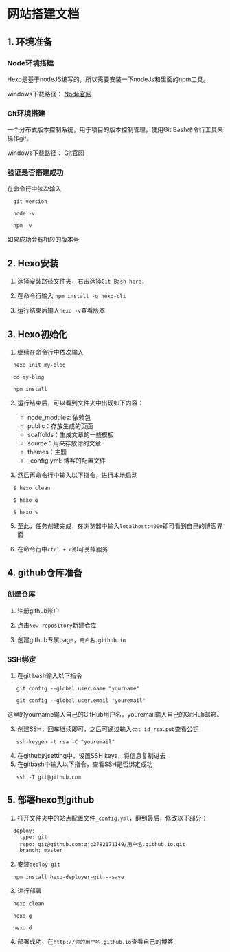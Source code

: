 # 网站搭建文档
## 1. 环境准备
### Node环境搭建
  Hexo是基于nodeJS编写的，所以需要安装一下nodeJs和里面的npm工具。
  
  windows下载路径： [Node官网](https://nodejs.org/en/download)

### Git环境搭建
  一个分布式版本控制系统，用于项目的版本控制管理，使用Git Bash命令行工具来操作git。
  
  windows下载路径： [Git官网](https://git-scm.com/download/win)

### 验证是否搭建成功
  在命令行中依次输入

```
  git version
  
  node -v
  
  npm -v
```

如果成功会有相应的版本号

## 2. Hexo安装
1. 选择安装路径文件夹，右击选择```Git Bash here```，
2. 在命令行输入
```npm install -g hexo-cli```

3. 运行结束后输入```hexo -v```查看版本

## 3. Hexo初始化
1. 继续在命令行中依次输入

```
  hexo init my-blog

  cd my-blog

  npm install
```

2. 运行结束后，可以看到文件夹中出现如下内容：

    - node_modules: 依赖包
    - public：存放生成的页面
    - scaffolds：生成文章的一些模板
    - source：用来存放你的文章
    - themes：主题
    - _config.yml: 博客的配置文件

3. 然后再命令行中输入以下指令，进行本地启动
 
```
  $ hexo clean

  $ hexo g

  $ hexo s
```

5. 至此，任务创建完成，在浏览器中输入```localhost:4000```即可看到自己的博客界面

6. 在命令行中```ctrl + c```即可关掉服务

## 4. github仓库准备
### 创建仓库
1. 注册github账户

2. 点击```New repository```新建仓库

3. 创建github专属page，```用户名.github.io```

### SSH绑定
1. 在git bash输入以下指令

```
   git config --global user.name "yourname"
   
   git config --global user.email "youremail"
```

   这里的yourname输入自己的GitHub用户名，youremail输入自己的GitHub邮箱。
   
3. 创建SSH，回车继续即可，之后可通过输入```cat id_rsa.pub```查看公钥
   
```
   ssh-keygen -t rsa -C "youremail"
```

4. 在github的setting中，设置SSH keys，将信息复制进去
5. 在gitbash中输入以下指令，查看SSH是否绑定成功

```
   ssh -T git@github.com
```


## 5. 部署hexo到github
 1. 打开文件夹中的站点配置文件```_config.yml```，翻到最后，修改以下部分：
```
  deploy:
    type: git
    repo: git@github.com:zjc2782171149/用户名.github.io.git
    branch: master
```

2. 安装```deploy-git```
```
  npm install hexo-deployer-git --save
```
3. 进行部署
```
  hexo clean

  hexo g

  hexo d
```
4. 部署成功，在```http://你的用户名.github.io```查看自己的博客

